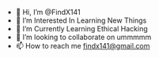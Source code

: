 - 👋 Hi, I’m @FindX141
- 👀 I’m Interested In Learning New Things
- 🌱 I’m Currently Learning Ethical Hacking
- 💞️ I’m looking to collaborate on ummmmm
- 📫 How to reach me findx141@gmail.com

<!---
FindX141/FindX141 is a ✨ special ✨ repository because its `README.md` (this file) appears on your GitHub profile.
You can click the Preview link to take a look at your changes.
--->
